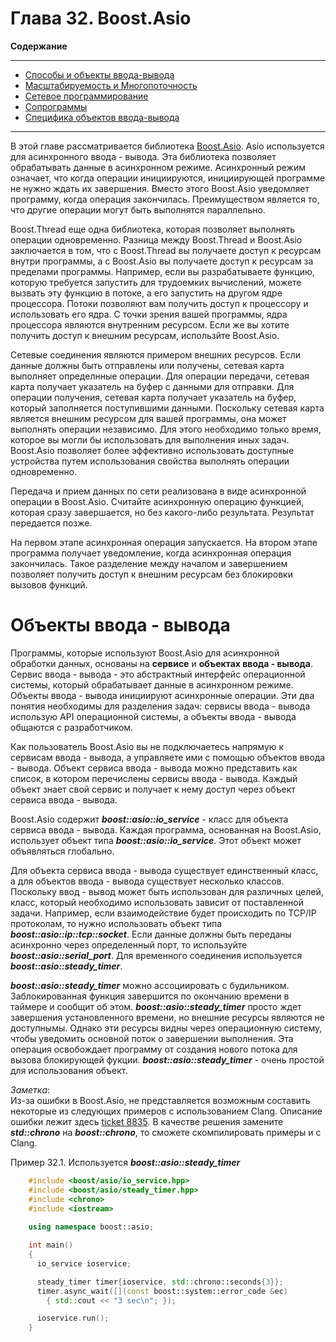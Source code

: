 # Глава 32. Boost.Asio

**Содержание**

<hr>

+ [Способы и объекты ввода-вывода](#ioservices)  
+ [Масштабируемость и Многопоточность](#threads)  
+ [Сетевое программирование](#network)  
+ [Сопрограммы](#coroutines)  
+ [Специфика объектов ввода-вывода](#iospecific)  

<hr>

В этой главе рассматривается библиотека [Boost.Asio](http://www.boost.org/doc/libs/1_62_0/doc/html/boost_asio.html). Asio используется для асинхронного ввода - вывода. Эта библиотека позволяет обрабатывать данные в асинхронном режиме. Асинхронный режим означает, что когда операции инициируются, инициирующей программе не нужно ждать их завершения. Вместо этого Boost.Asio уведомляет программу, когда операция закончилась. Преимуществом является то, что другие операции могут быть выполнятся параллельно.  

Boost.Thread еще одна библиотека, которая позволяет выполнять операции одновременно. Разница между Boost.Thread и Boost.Asio заключается в том, что с Boost.Thread вы получаете доступ к ресурсам внутри программы, а с Boost.Asio вы получаете доступ к ресурсам за пределами программы. Например, если вы разрабатываете функцию, которую требуется запустить для трудоемких вычислений, можете вызвать эту функцию в потоке, а его запустить на другом ядре процессора. Потоки позволяют вам получить доступ к процессору и использовать его ядра. С точки зрения вашей программы, ядра процессора являются внутренним ресурсом. Если же вы хотите получить доступ к внешним ресурсам, использйте Boost.Asio.  

Сетевые соединения являются примером внешних ресурсов. Если данные должны быть отправлены или получены, сетевая карта выполняет определнные операции. Для операции передачи, сетевая карта получает указатель на буфер с данными для отправки. Для операции получения, сетевая карта получает указатель на буфер, который заполняется поступившими данными. Поскольку сетевая карта является внешним ресурсом для вашей программы, она может выполнять операции независимо. Для этого необходимо только время, которое вы могли бы использовать для выполнения иных задач. Boost.Asio позволяет более эффективно использовать доступные устройства путем использования свойства выполнять операции одновременно.  

Передача и прием данных по сети реализована в виде асинхронной операции в Boost.Asio. Считайте асинхронную операцию функцией, которая сразу завершается, но без какого-либо результата. Результат передается позже.  

На первом этапе асинхронная операция запускается. На втором этапе программа получает уведомление, когда асинхронная операция закончилась. Такое разделение между началом и завершением позволяет получить доступ к внешним ресурсам без блокировки вызовов функций. 

<a name="ioservices"></a>
# Объекты ввода - вывода

Программы, которые используют Boost.Asio для асинхронной обработки данных, основаны на **сервисе** и **объектах ввода - вывода**. Сервис ввода - вывода - это абстрактный интерфейс операционной системы, который обрабатывает данные в асинхронном режиме. Объекты ввода - вывода инициируют асинхронные операции. Эти два понятия необходимы для разделения задач: сервисы ввода - вывода использую API операционной системы, а объекты ввода - вывода общаются с разработчиком.

Как пользователь Boost.Asio вы не подключаетесь напрямую к сервисам ввода - вывода, а управляете ими с помощью объектов ввода - вывода. Объект сервиса ввода - вывода можно представить как список, в котором перечислены сервисы ввода - вывода. Каждый объект знает свой сервис и получает к нему доступ через объект сервиса ввода - вывода.

Boost.Asio содержит ***boost::asio::io_service*** - класс для объекта сервиса ввода - вывода. Каждая программа, основанная на Boost.Asio, использует объект типа ***boost::asio::io_service***. Этот объект может объявляться глобально.

Для объекта сервиса ввода - вывода существует единственный класс, а для объектов ввода - вывода существует несколько классов. Поскольку ввод - вывод может быть использован для различных целей, класс, который необходимо использовать зависит от поставленной задачи. Например, если взаимодействие будет происходить по TCP/IP протоколам, то нужно использовать объект типа ***boost::asio::ip::tcp::socket***. Если данные должны быть переданы асинхронно через определенный порт, то используйте  ***boost::asio::serial_port***. Для временного соединения используется ***boost::asio::steady_timer***. 

***boost::asio::steady_timer*** можно ассоциировать с будильником. Заблокированная функция завершится по окончанию времени в таймере и сообщит об этом. ***boost::asio::steady_timer*** просто ждет завершения установленного времени, но внешние ресурсы являются не доступнымы. Однако эти ресурсы видны через операционную систему, чтобы уведомить основной поток о завершении выполнения. Эта операция освобождает программу от создания нового потока для вызова блокирующей фукции. ***boost::asio::steady_timer*** - очень простой для использования объект. 

*Заметка*:  
   Из-за ошибки в Boost.Asio, не представляется возможным составить некоторые из следующих примеров с использованием Clang. Описание ошибки лежит здесь [ticket 8835](https://svn.boost.org/trac/boost/ticket/8835). В качестве решения замените ***std::chrono*** на ***boost::chrono***, то сможете скомпилировать примеры и с Clang.

Пример 32.1. Используется ***boost::asio::steady_timer***

```c++
    #include <boost/asio/io_service.hpp>
    #include <boost/asio/steady_timer.hpp>
    #include <chrono>
    #include <iostream>
    
    using namespace boost::asio;

    int main()
    {
      io_service ioservice;

      steady_timer timer{ioservice, std::chrono::seconds{3}};
      timer.async_wait([](const boost::system::error_code &ec)
        { std::cout << "3 sec\n"; });

      ioservice.run();
    }
```
